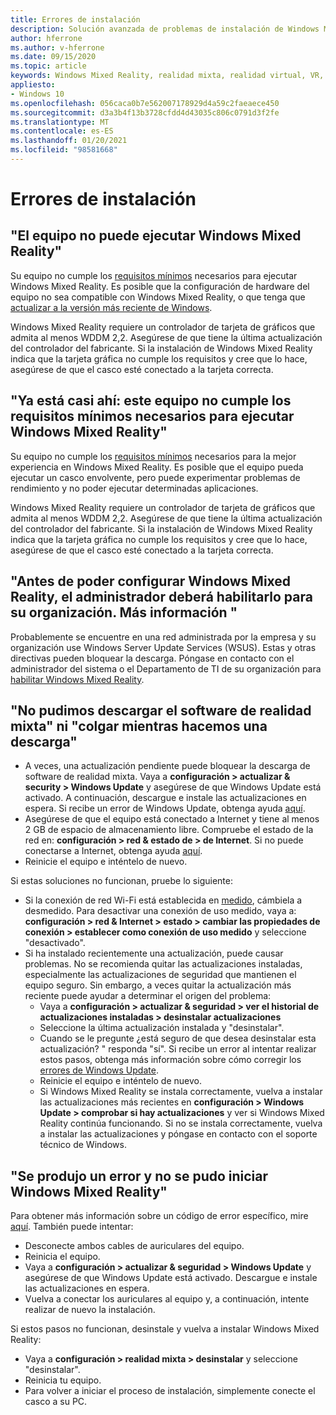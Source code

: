 ```yaml
---
title: Errores de instalación
description: Solución avanzada de problemas de instalación de Windows Mixed Reality que va más allá de nuestra documentación de soporte técnico estándar para el consumidor.
author: hferrone
ms.author: v-hferrone
ms.date: 09/15/2020
ms.topic: article
keywords: Windows Mixed Reality, realidad mixta, realidad virtual, VR, MR, solución de problemas, errores, ayuda, soporte técnico, instalación
appliesto:
- Windows 10
ms.openlocfilehash: 056caca0b7e562007178929d4a59c2faeaece450
ms.sourcegitcommit: d3a3b4f13b3728cfdd4d43035c806c0791d3f2fe
ms.translationtype: MT
ms.contentlocale: es-ES
ms.lasthandoff: 01/20/2021
ms.locfileid: "98581668"
---
```

# <a name="installation-errors"></a>Errores de instalación

## <a name="your-pc-cant-run-windows-mixed-reality"></a>"El equipo no puede ejecutar Windows Mixed Reality"

Su equipo no cumple los [requisitos mínimos](https://support.microsoft.com/help/4039260/windows-10-mixed-reality-pc-hardware-guidelines) necesarios para ejecutar Windows Mixed Reality. Es posible que la configuración de hardware del equipo no sea compatible con Windows Mixed Reality, o que tenga que [actualizar a la versión más reciente de Windows](https://support.microsoft.com/help/12373/windows-update-faq). 

Windows Mixed Reality requiere un controlador de tarjeta de gráficos que admita al menos WDDM 2,2. Asegúrese de que tiene la última actualización del controlador del fabricante. Si la instalación de Windows Mixed Reality indica que la tarjeta gráfica no cumple los requisitos y cree que lo hace, asegúrese de que el casco esté conectado a la tarjeta correcta.

## <a name="youre-nearly-therethis-pc-doesnt-meet-the-minimum-requirements-needed-to-run-windows-mixed-reality"></a>"Ya está casi ahí: este equipo no cumple los requisitos mínimos necesarios para ejecutar Windows Mixed Reality"

Su equipo no cumple los [requisitos mínimos](https://support.microsoft.com/help/4039260/windows-10-mixed-reality-pc-hardware-guidelines) necesarios para la mejor experiencia en Windows Mixed Reality. Es posible que el equipo pueda ejecutar un casco envolvente, pero puede experimentar problemas de rendimiento y no poder ejecutar determinadas aplicaciones.

Windows Mixed Reality requiere un controlador de tarjeta de gráficos que admita al menos WDDM 2,2. Asegúrese de que tiene la última actualización del controlador del fabricante. Si la instalación de Windows Mixed Reality indica que la tarjeta gráfica no cumple los requisitos y cree que lo hace, asegúrese de que el casco esté conectado a la tarjeta correcta.

## <a name="before-we-can-set-up-windows-mixed-reality-your-administrator-will-need-to-enable-it-for-your-organization-learn-more"></a>"Antes de poder configurar Windows Mixed Reality, el administrador deberá habilitarlo para su organización. Más información "

Probablemente se encuentre en una red administrada por la empresa y su organización use Windows Server Update Services (WSUS). Estas y otras directivas pueden bloquear la descarga. Póngase en contacto con el administrador del sistema o el Departamento de TI de su organización para [habilitar Windows Mixed Reality](/windows/application-management/manage-windows-mixed-reality#enable).

## <a name="we-couldnt-download-the-mixed-reality-software-or-hang-tight-while-we-do-some-downloading"></a>"No pudimos descargar el software de realidad mixta" ni "colgar mientras hacemos una descarga"

* A veces, una actualización pendiente puede bloquear la descarga de software de realidad mixta. Vaya a **configuración > actualizar & security > Windows Update** y asegúrese de que Windows Update está activado. A continuación, descargue e instale las actualizaciones en espera. Si recibe un error de Windows Update, obtenga ayuda [aquí](https://support.microsoft.com/help/10164/fix-windows-update-errors).
* Asegúrese de que el equipo está conectado a Internet y tiene al menos 2 GB de espacio de almacenamiento libre. Compruebe el estado de la red en: **configuración > red & estado de > de Internet**. Si no puede conectarse a Internet, obtenga ayuda [aquí](https://support.microsoft.com/help/10741/windows-10-fix-network-connection-issues).  
* Reinicie el equipo e inténtelo de nuevo. 

Si estas soluciones no funcionan, pruebe lo siguiente:
* Si la conexión de red Wi-Fi está establecida en [medido](https://support.microsoft.com//help/17452/windows-metered-internet-connections-faq), cámbiela a desmedido. Para desactivar una conexión de uso medido, vaya a: **configuración > red & Internet > estado > cambiar las propiedades de conexión > establecer como conexión de uso medido** y seleccione "desactivado".  
* Si ha instalado recientemente una actualización, puede causar problemas. No se recomienda quitar las actualizaciones instaladas, especialmente las actualizaciones de seguridad que mantienen el equipo seguro. Sin embargo, a veces quitar la actualización más reciente puede ayudar a determinar el origen del problema: 
    * Vaya a **configuración > actualizar & seguridad > ver el historial de actualizaciones instaladas > desinstalar actualizaciones**
    * Seleccione la última actualización instalada y "desinstalar".
    * Cuando se le pregunte ¿está seguro de que desea desinstalar esta actualización? " responda "sí". Si recibe un error al intentar realizar estos pasos, obtenga más información sobre cómo corregir los [errores de Windows Update](https://support.microsoft.com//help/10164/fix-windows-update-errors). 
    * Reinicie el equipo e inténtelo de nuevo. 
    * Si Windows Mixed Reality se instala correctamente, vuelva a instalar las actualizaciones más recientes en **configuración > Windows Update > comprobar si hay actualizaciones** y ver si Windows Mixed Reality continúa funcionando. Si no se instala correctamente, vuelva a instalar las actualizaciones y póngase en contacto con el soporte técnico de Windows. 

## <a name="something-went-wrong-and-we-couldnt-start-windows-mixed-reality"></a>"Se produjo un error y no se pudo iniciar Windows Mixed Reality"
Para obtener más información sobre un código de error específico, mire [aquí](error-codes.md). También puede intentar:

* Desconecte ambos cables de auriculares del equipo.
* Reinicia el equipo.
* Vaya a **configuración > actualizar & seguridad > Windows Update** y asegúrese de que Windows Update está activado. Descargue e instale las actualizaciones en espera.
* Vuelva a conectar los auriculares al equipo y, a continuación, intente realizar de nuevo la instalación.

Si estos pasos no funcionan, desinstale y vuelva a instalar Windows Mixed Reality:
* Vaya a **configuración > realidad mixta > desinstalar** y seleccione "desinstalar". 
* Reinicia tu equipo. 
* Para volver a iniciar el proceso de instalación, simplemente conecte el casco a su PC.